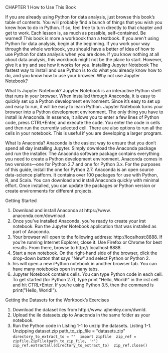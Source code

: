 CHAPTER 1 
How to Use This Book 

If you are already using Python for data analysis, just browse this book’s 
table of contents. You will probably find a bunch of things that you wish 
you knew how to do in Python. If so, feel free to turn directly to that chapter 
and get to work. Each lesson is, as much as possible, self-contained. 
Be warned! This book is more a workbook than a textbook. 
If you aren’t using Python for data analysis, begin at the beginning. If 
you work your way through the whole workbook, you should have a better 
of idea of how to use Python for data analysis when you are done. 
If you know nothing at all about data analysis, this workbook might not 
be the place to start. However, give it a try and see how it works for you. 
Installing Jupyter Notebook 
The fastest way to install and use Python is to do what you already know 
how to do, and you know how to use your browser. Why not use Jupyter 
Notebook? 
 
What Is Jupyter Notebook? 
Jupyter Notebook is an interactive Python shell that runs in your browser. 
When installed through Anaconda, it is easy to quickly set up a Python 
development environment. Since it’s easy to set up and easy to run, it will 
be easy to learn Python. 
Jupyter Notebook turns your browser into a Python development 
environment. The only thing you have to install is Anaconda. In 
essence, it allows you to enter a few lines of Python code, press 
CTRL+Enter, and execute the code. You enter the code in cells and 
then run the currently selected cell. There are also options to run all 
the cells in your notebook. This is useful if you are developing a larger 
program. 

What Is Anaconda? 
Anaconda is the easiest way to ensure that you don’t spend all day 
installing Jupyter. Simply download the Anaconda package and run the 
installer. The Anaconda software package contains everything you need 
to create a Python development environment. Anaconda comes in two 
versions—one for Python 2.7 and one for Python 3.x. For the purposes of 
this guide, install the one for Python 2.7. 
Anaconda is an open source data-science platform. It contains over 
100 packages for use with Python, R, and Scala. You can download and 
install Anaconda quickly with minimal effort. Once installed, you can 
update the packages or Python version or create environments for different 
projects. 

Getting Started 
1. Download and install Anaconda at https://www. 
anaconda.com/download. 
2. Once you’ve installed Anaconda, you’re ready to 
create your irst notebook. Run the Jupyter Notebook 
application that was installed as part of Anaconda. 
3. Your browser will open to the following address: 
http://localhost:8888. If you’re running 
Internet Explorer, close it. Use Firefox or Chrome 
for best results. From there, browse to http:// 
localhost:8888. 
4. Start a new notebook. On the right-hand side of the 
browser, click the drop-down button that says "New" 
and select Python or Python 2. 
5. his will open a new iPython notebook in another 
browser tab. You can have many notebooks open in 
many tabs. 
6. Jupyter Notebook contains cells. You can type Python 
code in each cell. To get started (for Python 2.7), 
type print "Hello, World!" in the irst cell and 
hit CTRL+Enter. If you’re using Python 3.5, then the 
command is print("Hello, World!"). 

Getting the Datasets for the Workbook’s 
Exercises 
1. Download the dataset iles from http://www. 
ajhenley.com/dwnld. 
2. Upload the ile datasets.zip to Anaconda in the 
same folder as your notebook. 
3. Run the Python code in Listing 1-1 to unzip the 
datasets. 
Listing 1-1. Unzipping dataset.zip 
path_to_zip_file = "datasets.zip" 
`directory_to_extract_to = "" 
import zipfile 
zip_ref = zipfile.ZipFile(path_to_zip_file, 'r') 
zip_ref.extractall(directory_to_extract_to) 
zip_ref.close()`
